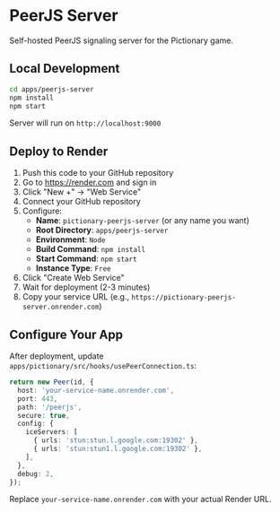 # PeerJS Server

Self-hosted PeerJS signaling server for the Pictionary game.

## Local Development

```bash
cd apps/peerjs-server
npm install
npm start
```

Server will run on `http://localhost:9000`

## Deploy to Render

1. Push this code to your GitHub repository
2. Go to https://render.com and sign in
3. Click "New +" → "Web Service"
4. Connect your GitHub repository
5. Configure:
   - **Name**: `pictionary-peerjs-server` (or any name you want)
   - **Root Directory**: `apps/peerjs-server`
   - **Environment**: `Node`
   - **Build Command**: `npm install`
   - **Start Command**: `npm start`
   - **Instance Type**: `Free`
6. Click "Create Web Service"
7. Wait for deployment (2-3 minutes)
8. Copy your service URL (e.g., `https://pictionary-peerjs-server.onrender.com`)

## Configure Your App

After deployment, update `apps/pictionary/src/hooks/usePeerConnection.ts`:

```typescript
return new Peer(id, {
  host: 'your-service-name.onrender.com',
  port: 443,
  path: '/peerjs',
  secure: true,
  config: {
    iceServers: [
      { urls: 'stun:stun.l.google.com:19302' },
      { urls: 'stun:stun1.l.google.com:19302' },
    ],
  },
  debug: 2,
});
```

Replace `your-service-name.onrender.com` with your actual Render URL.
